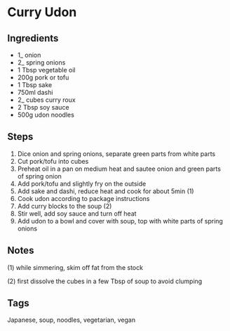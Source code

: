 # Curry Udon

## Ingredients

* 1_ onion
* 2_ spring onions
* 1 Tbsp vegetable oil
* 200g pork or tofu
* 1 Tbsp sake
* 750ml dashi
* 2_ cubes curry roux
* 2 Tbsp soy sauce
* 500g udon noodles

## Steps

1. Dice onion and spring onions, separate green parts from white parts
2. Cut pork/tofu into cubes
3. Preheat oil in a pan on medium heat and sautee onion and green parts of spring onion
4. Add pork/tofu and slightly fry on the outside 
5. Add sake and dashi, reduce heat and cook for about 5min (1)
6. Cook udon according to package instructions
7. Add curry blocks to the soup (2)
8. Stir well, add soy sauce and turn off heat 
9. Add udon to a bowl and cover with soup, top with white parts of spring onions

## Notes

(1) while simmering, skim off fat from the stock

(2) first dissolve the cubes in a few Tbsp of soup to avoid clumping

## Tags
Japanese, soup, noodles, vegetarian, vegan
